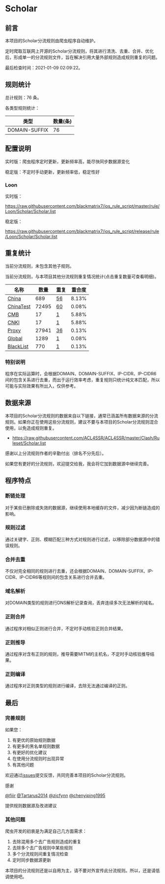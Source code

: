 # Scholar

## 前言

本项目的Scholar分流规则由爬虫程序自动维护。

定时爬取互联网上开源的Scholar分流规则，将其进行清洗、去重、合并、优化后，形成单一的分流规则文件，旨在解决引用大量外部规则造成规则重复的问题。



最后检查时间：2021-01-09 02:09:22。

## 规则统计

总计规则：76 条。

各类型规则统计：

| 类型 | 数量(条) |
| ---- | ---- |
| DOMAIN-SUFFIX | 76 |
## 配置说明

实时版：爬虫程序定时更新，更新频率高，能尽快同步数据源变化

稳定版：不定时手动更新，更新频率低，稳定性好

### Loon 
实时版：

https://raw.githubusercontent.com/blackmatrix7/ios_rule_script/master/rule/Loon/Scholar/Scholar.list

稳定版：

https://raw.githubusercontent.com/blackmatrix7/ios_rule_script/release/rule/Loon/Scholar/Scholar.list

## 重复统计


当前分流规则，未包含其他子规则。


当前分流规则，与本项目其他分流规则重复情况统计(点击重复数量可查看明细)。



| 名称 | 数量 | 重复 | 重合度 |
| ---- | ---- | ---- | ------ |
|  [China](https://github.com/blackmatrix7/ios_rule_script/tree/master/rule/Loon/China)    | 689   | [56](https://raw.githubusercontent.com/blackmatrix7/ios_rule_script/master/rule/Loon/Scholar/Scholar_Repeat.list)   |   8.13% |
|  [ChinaTest](https://github.com/blackmatrix7/ios_rule_script/tree/master/rule/Loon/ChinaTest)    | 72495   | [60](https://raw.githubusercontent.com/blackmatrix7/ios_rule_script/master/rule/Loon/Scholar/Scholar_Repeat.list)   |   0.08% |
|  [CMB](https://github.com/blackmatrix7/ios_rule_script/tree/master/rule/Loon/CMB)    | 17   | [1](https://raw.githubusercontent.com/blackmatrix7/ios_rule_script/master/rule/Loon/Scholar/Scholar_Repeat.list)   |   5.88% |
|  [CNKI](https://github.com/blackmatrix7/ios_rule_script/tree/master/rule/Loon/CNKI)    | 17   | [1](https://raw.githubusercontent.com/blackmatrix7/ios_rule_script/master/rule/Loon/Scholar/Scholar_Repeat.list)   |   5.88% |
|  [Proxy](https://github.com/blackmatrix7/ios_rule_script/tree/master/rule/Loon/Proxy)    | 27941   | [36](https://raw.githubusercontent.com/blackmatrix7/ios_rule_script/master/rule/Loon/Scholar/Scholar_Repeat.list)   |   0.13% |
|  [Global](https://github.com/blackmatrix7/ios_rule_script/tree/master/rule/Loon/Global)    | 1289   | [1](https://raw.githubusercontent.com/blackmatrix7/ios_rule_script/master/rule/Loon/Scholar/Scholar_Repeat.list)   |   0.08% |
|  [BlackList](https://github.com/blackmatrix7/ios_rule_script/tree/master/rule/Loon/BlackList)    | 770   | [1](https://raw.githubusercontent.com/blackmatrix7/ios_rule_script/master/rule/Loon/Scholar/Scholar_Repeat.list)   |   0.13% |
### 特别说明
程序在实际运算时，会根据DOMAIN、DOMAIN-SUFFIX、IP-CIDR、IP-CIDR6间的包含关系进行去重，而出于运行效率考虑，重复规则只统计纯文本匹配，所以可能与实际效果有所出入，仅供参考。

## 数据来源

本项目的Scholar分流规则的数据来自以下链接，通常已涵盖所有数据来源的分流规则。如果你正在使用这些分流规则，建议不要与本项目的Scholar分流规则混合使用，以免造成规则重复。

- https://raw.githubusercontent.com/ACL4SSR/ACL4SSR/master/Clash/Ruleset/Scholar.list


感谢以上分流规则作者的辛勤付出（排名不分先后）。

如果您有更好的分流规则，欢迎提交给我，我会将它加到数据源中继续完善。

## 程序特点

### 断链处理

对于某些已删除或失效的数据源，继续使用本地缓存的文件，减少因为断链造成的影响。

### 规则过滤

通过关键字、正则、模糊匹配三种方式对规则进行过滤，以移除部分数据源中的错误规则。

### 合并去重

不仅对完全相同的规则进行去重，还会根据DOMAIN、DOMAIN-SUFFIX、IP-CIDR、IP-CIDR6等规则间的包含关系进行合并去重。

### 域名解析

对DOMAIN类型的规则进行DNS解析记录查询，丢弃连续多次无法解析的域名。

### 正则合并

通过程序对相似正则进行合并，不定时手动核验正则合并结果。

### 正则推导

通过程序对含有正则的规则，推导需要MITM的主机名，不定时手动核验推导结果。

### 正则编译

通过程序对正则类型的规则进行编译，去除无法通过编译的正则。

## 最后

### 完善规则

如果您：

1. 有更优的原始规则数据
2. 有更多的黑名单规则数据
3. 有更好的优化建议
4. 在使用分流规则时出现异常
5. 有其他问题

欢迎通过[issues](https://github.com/blackmatrix7/ios_rule_script/issues/new)提交反馈，共同完善本项目的Scholar分流规则。

感谢

[@fiiir](https://github.com/fiiir) [@Tartarus2014](https://github.com/Tartarus2014) [@zjcfynn](https://github.com/zjcfynn) [@chenyiping1995](https://github.com/chenyiping1995) 

提供规则数据源及改进建议

### 其他问题

爬虫开发的初衷是为满足自己几方面需求：

1. 去除混用多个去广告规则造成的重复
2. 去除多个去广告规则中某些规则
3. 多个分流规则间重复情况检查
4. 定时同步数据源更新

本项目的分流规则还是以自用为主，请不要对外宣传此分流规则。所以，还是请低调使用吧。